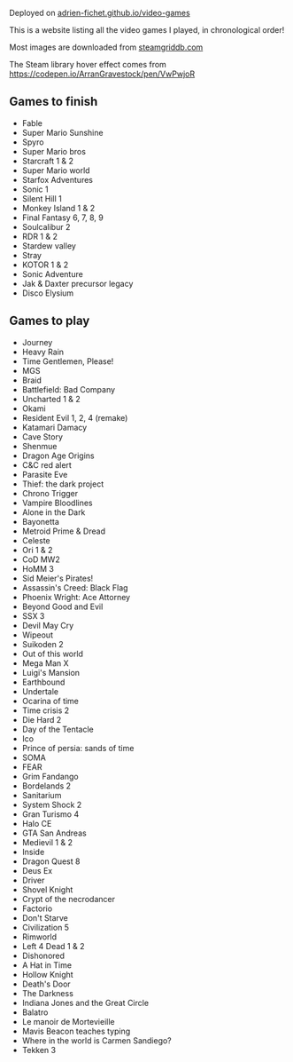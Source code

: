 Deployed on [adrien-fichet.github.io/video-games](https://adrien-fichet.github.io/video-games/)

This is a website listing all the video games I played, in chronological order!

Most images are downloaded from [steamgriddb.com](https://www.steamgriddb.com/)

The Steam library hover effect comes from https://codepen.io/ArranGravestock/pen/VwPwjoR

## Games to finish
- Fable
- Super Mario Sunshine
- Spyro
- Super Mario bros
- Starcraft 1 & 2
- Super Mario world
- Starfox Adventures
- Sonic 1
- Silent Hill 1
- Monkey Island 1 & 2
- Final Fantasy 6, 7, 8, 9
- Soulcalibur 2
- RDR 1 & 2
- Stardew valley
- Stray
- KOTOR 1 & 2
- Sonic Adventure
- Jak & Daxter precursor legacy
- Disco Elysium

## Games to play
- Journey
- Heavy Rain
- Time Gentlemen, Please!
- MGS
- Braid
- Battlefield: Bad Company
- Uncharted 1 & 2
- Okami
- Resident Evil 1, 2, 4 (remake)
- Katamari Damacy
- Cave Story
- Shenmue
- Dragon Age Origins
- C&C red alert
- Parasite Eve
- Thief: the dark project
- Chrono Trigger
- Vampire Bloodlines
- Alone in the Dark
- Bayonetta
- Metroid Prime & Dread
- Celeste
- Ori 1 & 2
- CoD MW2
- HoMM 3
- Sid Meier's Pirates!
- Assassin's Creed: Black Flag
- Phoenix Wright: Ace Attorney
- Beyond Good and Evil
- SSX 3
- Devil May Cry
- Wipeout
- Suikoden 2
- Out of this world
- Mega Man X
- Luigi's Mansion
- Earthbound
- Undertale
- Ocarina of time
- Time crisis 2
- Die Hard 2
- Day of the Tentacle
- Ico
- Prince of persia: sands of time
- SOMA
- FEAR
- Grim Fandango
- Bordelands 2
- Sanitarium
- System Shock 2
- Gran Turismo 4
- Halo CE
- GTA San Andreas
- Medievil 1 & 2
- Inside
- Dragon Quest 8
- Deus Ex
- Driver
- Shovel Knight
- Crypt of the necrodancer
- Factorio
- Don't Starve
- Civilization 5
- Rimworld
- Left 4 Dead 1 & 2
- Dishonored
- A Hat in Time
- Hollow Knight
- Death's Door
- The Darkness
- Indiana Jones and the Great Circle
- Balatro
- Le manoir de Mortevieille
- Mavis Beacon teaches typing
- Where in the world is Carmen Sandiego?
- Tekken 3
